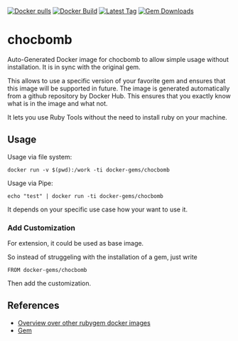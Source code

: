 [![Docker pulls](https://img.shields.io/docker/pulls/rubygem/chocbomb.svg)](https://hub.docker.com/r/rubygem/chocbomb/)
[![Docker Build](https://img.shields.io/docker/automated/rubygem/chocbomb.svg)](https://hub.docker.com/r/rubygem/chocbomb/)
[![Latest Tag](https://img.shields.io/github/tag/docker-rubygem/chocbomb.svg)](https://hub.docker.com/r/rubygem/chocbomb/)
[![Gem Downloads](https://img.shields.io/gem/dt/chocbomb.svg)](https://rubygems.org/gems/chocbomb/)
# chocbomb

Auto-Generated Docker image for chocbomb to allow simple usage without installation.
It is in sync with the original gem.

This allows to use a specific version of your favorite gem and ensures that this image will be supported in future.
The image is generated automatically from a github repository by Docker Hub.
This ensures that you exactly know what is in the image and what not.

It lets you use Ruby Tools without the need to install ruby on your machine.

## Usage

Usage via file system:

`docker run -v $(pwd):/work -ti docker-gems/chocbomb`

Usage via Pipe:

`echo "test" | docker run -ti docker-gems/chocbomb`

It depends on your specific use case how your want to use it.

### Add Customization

For extension, it could be used as base image.

So instead of struggeling with the installation of a gem, just write

`FROM docker-gems/chocbomb`

Then add the customization.

## References

 - [Overview over other rubygem docker images](https://github.com/thinkbot/docker-rubygem)
 - [Gem](https://rubygems.org/gems/chocbomb/)
